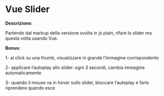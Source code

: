 Vue Slider
===
**Descrizione:**

Partendo dal markup della versione svolta in js plain, rifare lo slider ma questa volta usando Vue.

**Bonus:**

1- al click su una thumb, visualizzare in grande l’immagine corrispondente

2- applicare l’autoplay allo slider: ogni 3 secondi, cambia immagine automaticamente

3- quando il mouse va in hover sullo slider, bloccare l’autoplay e farlo riprendere quando esce

